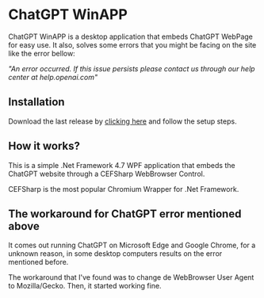 # ChatGPT WinAPP

ChatGPT WinAPP is a desktop application that embeds ChatGPT WebPage for easy use.
It also, solves some errors that you might be facing on the site like the error bellow:

_"An error occurred. If this issue persists please contact us through our help center at help.openai.com"_

## Installation

Download the last release by [clicking here](https://pip.pypa.io/en/stable/) and follow the setup steps.

## How it works?

This is a simple .Net Framework 4.7 WPF application that embeds the ChatGPT website through a CEFSharp WebBrowser Control.

CEFSharp is the most popular Chromium Wrapper for .Net Framework.

## The workaround for ChatGPT error mentioned above

It comes out running ChatGPT on Microsoft Edge and Google Chrome, for a unknown reason, in some desktop computers results on the error mentioned before.

The workaround that I've found was to change de WebBrowser User Agent to Mozilla/Gecko. Then, it started working fine.
